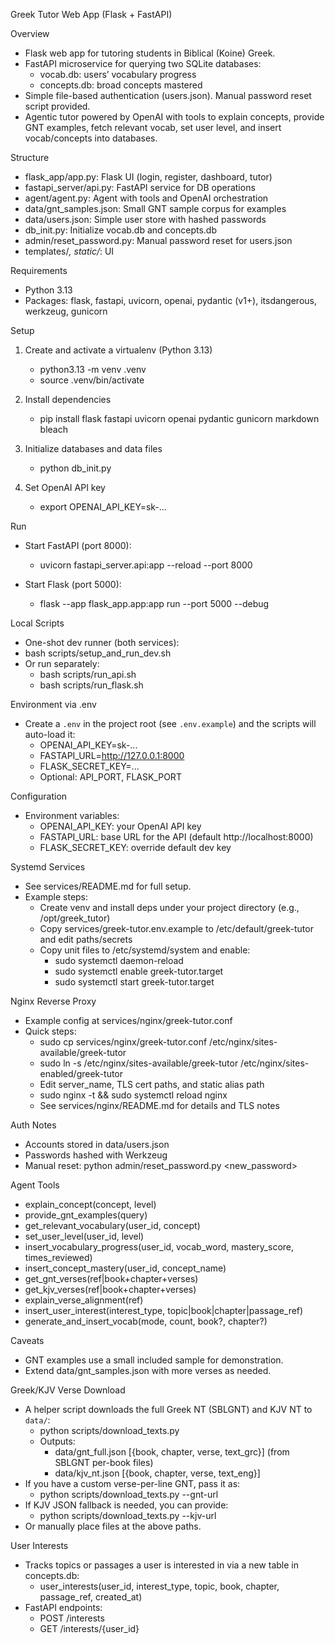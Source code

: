 Greek Tutor Web App (Flask + FastAPI)

Overview
- Flask web app for tutoring students in Biblical (Koine) Greek.
- FastAPI microservice for querying two SQLite databases:
  - vocab.db: users’ vocabulary progress
  - concepts.db: broad concepts mastered
- Simple file-based authentication (users.json). Manual password reset script provided.
- Agentic tutor powered by OpenAI with tools to explain concepts, provide GNT examples, fetch relevant vocab, set user level, and insert vocab/concepts into databases.

Structure
- flask_app/app.py: Flask UI (login, register, dashboard, tutor)
- fastapi_server/api.py: FastAPI service for DB operations
- agent/agent.py: Agent with tools and OpenAI orchestration
- data/gnt_samples.json: Small GNT sample corpus for examples
- data/users.json: Simple user store with hashed passwords
- db_init.py: Initialize vocab.db and concepts.db
- admin/reset_password.py: Manual password reset for users.json
- templates/*, static/*: UI

Requirements
- Python 3.13
- Packages: flask, fastapi, uvicorn, openai, pydantic (v1+), itsdangerous, werkzeug, gunicorn

Setup
1) Create and activate a virtualenv (Python 3.13)
   - python3.13 -m venv .venv
   - source .venv/bin/activate

2) Install dependencies
   - pip install flask fastapi uvicorn openai pydantic gunicorn markdown bleach

3) Initialize databases and data files
   - python db_init.py

4) Set OpenAI API key
   - export OPENAI_API_KEY=sk-...

Run
- Start FastAPI (port 8000):
  - uvicorn fastapi_server.api:app --reload --port 8000

- Start Flask (port 5000):
  - flask --app flask_app.app:app run --port 5000 --debug

Local Scripts
 - One-shot dev runner (both services):
  - bash scripts/setup_and_run_dev.sh
- Or run separately:
  - bash scripts/run_api.sh
  - bash scripts/run_flask.sh

Environment via .env
- Create a `.env` in the project root (see `.env.example`) and the scripts will auto-load it:
  - OPENAI_API_KEY=sk-...
  - FASTAPI_URL=http://127.0.0.1:8000
  - FLASK_SECRET_KEY=...
  - Optional: API_PORT, FLASK_PORT

Configuration
- Environment variables:
  - OPENAI_API_KEY: your OpenAI API key
  - FASTAPI_URL: base URL for the API (default http://localhost:8000)
  - FLASK_SECRET_KEY: override default dev key

Systemd Services
- See services/README.md for full setup.
- Example steps:
  - Create venv and install deps under your project directory (e.g., /opt/greek_tutor)
  - Copy services/greek-tutor.env.example to /etc/default/greek-tutor and edit paths/secrets
  - Copy unit files to /etc/systemd/system and enable:
    - sudo systemctl daemon-reload
    - sudo systemctl enable greek-tutor.target
    - sudo systemctl start greek-tutor.target

Nginx Reverse Proxy
- Example config at services/nginx/greek-tutor.conf
- Quick steps:
  - sudo cp services/nginx/greek-tutor.conf /etc/nginx/sites-available/greek-tutor
  - sudo ln -s /etc/nginx/sites-available/greek-tutor /etc/nginx/sites-enabled/greek-tutor
  - Edit server_name, TLS cert paths, and static alias path
  - sudo nginx -t && sudo systemctl reload nginx
  - See services/nginx/README.md for details and TLS notes

Auth Notes
- Accounts stored in data/users.json
- Passwords hashed with Werkzeug
- Manual reset: python admin/reset_password.py <username> <new_password>

Agent Tools
- explain_concept(concept, level)
- provide_gnt_examples(query)
- get_relevant_vocabulary(user_id, concept)
- set_user_level(user_id, level)
- insert_vocabulary_progress(user_id, vocab_word, mastery_score, times_reviewed)
- insert_concept_mastery(user_id, concept_name)
 - get_gnt_verses(ref|book+chapter+verses)
 - get_kjv_verses(ref|book+chapter+verses)
 - explain_verse_alignment(ref)
 - insert_user_interest(interest_type, topic|book|chapter|passage_ref)
 - generate_and_insert_vocab(mode, count, book?, chapter?)

Caveats
- GNT examples use a small included sample for demonstration.
- Extend data/gnt_samples.json with more verses as needed.

Greek/KJV Verse Download
- A helper script downloads the full Greek NT (SBLGNT) and KJV NT to `data/`:
  - python scripts/download_texts.py
  - Outputs:
    - data/gnt_full.json  [{book, chapter, verse, text_grc}] (from SBLGNT per-book files)
    - data/kjv_nt.json    [{book, chapter, verse, text_eng}]
- If you have a custom verse-per-line GNT, pass it as:
  - python scripts/download_texts.py --gnt-url <url>
- If KJV JSON fallback is needed, you can provide:
  - python scripts/download_texts.py --kjv-url <url>
- Or manually place files at the above paths.

User Interests
- Tracks topics or passages a user is interested in via a new table in concepts.db:
  - user_interests(user_id, interest_type, topic, book, chapter, passage_ref, created_at)
- FastAPI endpoints:
  - POST /interests
  - GET /interests/{user_id}

